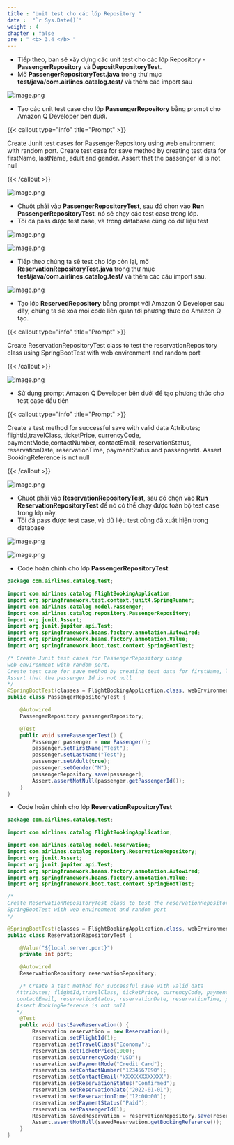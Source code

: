 ```yaml
---
title : "Unit test cho các lớp Repository "
date :  "`r Sys.Date()`" 
weight : 4
chapter : false
pre : " <b> 3.4 </b> "
---
```



- Tiếp theo, bạn sẽ xây dựng các unit test cho các lớp Repository - **PassengerRepository** và **DepositRepositoryTest**.
- Mở **PassengerRepositoryTest.java** trong thư mục **test/java/com.airlines.catalog.test/** và thêm các import sau

![image.png](/images/module_2/unit_test_repository/image.png)

- Tạo các unit test case cho lớp **PassengerRepository** bằng prompt cho Amazon Q Developer bên dưới.

{{< callout type="info" title="Prompt" >}}

Create Junit test cases for PassengerRepository using
web environment with random port.
Create test case for save method by creating test data for firstName, lastName, adult and gender.
Assert that the passenger Id is not null

{{< /callout >}}

![image.png](/images/module_2/unit_test_repository/image_1.png)

- Chuột phải vào **PassengerRepositoryTest**, sau đó chọn vào **Run PassengerRepositoryTest**, nó sẽ chạy các test case trong lớp.
- Tôi đã pass được test case, và trong database cũng có dữ liệu test

![image.png](/images/module_2/unit_test_repository/image_2.png)

![image.png](/images/module_2/unit_test_repository/image_3.png)

- Tiếp theo chúng ta sẽ test cho lớp còn lại, mở **ReservationRepositoryTest.java** trong thư mục **test/java/com.airlines.catalog.test/** và thêm các câu import sau.

![image.png](/images/module_2/unit_test_repository/image_4.png)

- Tạo lớp **ReservedRepository** bằng prompt với Amazon Q Developer sau đây, chúng ta sẽ xóa mọi code liên quan tới phương thức do Amazon Q tạo.

{{< callout type="info" title="Prompt" >}}

Create ReservationRepositoryTest class to test the reservationRepository class using
SpringBootTest with web environment and random port

{{< /callout >}}

![image.png](/images/module_2/unit_test_repository/image_5.png)

- Sử dụng prompt Amazon Q Developer bên dưới để tạo phương thức cho test case đầu tiên

{{< callout type="info" title="Prompt" >}}

Create a test method for successful save with valid data
Attributes; flightId,travelClass, ticketPrice, currencyCode, paymentMode,contactNumber,
contactEmail, reservationStatus, reservationDate, reservationTime, paymentStatus and passengerId.
Assert BookingReference is not null

{{< /callout >}}

![image.png](/images/module_2/unit_test_repository/image_6.png)

- Chuột phải vào **ReservationRepositoryTest**, sau đó chọn vào **Run ReservationRepositoryTest** để nó có thể chạy được toàn bộ test case trong lớp này.
- Tôi đã pass được test case, và dữ liệu test cũng đã xuất hiện trong database

![image.png](/images/module_2/unit_test_repository/image_7.png)

![image.png](/images/module_2/unit_test_repository/image_8.png)

- Code hoàn chỉnh cho lớp **PassengerRepositoryTest**

```java
package com.airlines.catalog.test;

import com.airlines.catalog.FlightBookingApplication;
import org.springframework.test.context.junit4.SpringRunner;
import com.airlines.catalog.model.Passenger;
import com.airlines.catalog.repository.PassengerRepository;
import org.junit.Assert;
import org.junit.jupiter.api.Test;
import org.springframework.beans.factory.annotation.Autowired;
import org.springframework.beans.factory.annotation.Value;
import org.springframework.boot.test.context.SpringBootTest;

/* Create Junit test cases for PassengerRepository using
web environment with random port.
Create test case for save method by creating test data for firstName, lastName, adult and gender.
Assert that the passenger Id is not null
*/
@SpringBootTest(classes = FlightBookingApplication.class, webEnvironment = SpringBootTest.WebEnvironment.RANDOM_PORT)
public class PassengerRepositoryTest {

    @Autowired
    PassengerRepository passengerRepository;

    @Test
    public void savePassengerTest() {
        Passenger passenger = new Passenger();
        passenger.setFirstName("Test");
        passenger.setLastName("Test");
        passenger.setAdult(true);
        passenger.setGender("M");
        passengerRepository.save(passenger);
        Assert.assertNotNull(passenger.getPassengerId());
    }
}
```

- Code hoàn chỉnh cho lớp **ReservationRepositoryTest**

```java
package com.airlines.catalog.test;

import com.airlines.catalog.FlightBookingApplication;

import com.airlines.catalog.model.Reservation;
import com.airlines.catalog.repository.ReservationRepository;
import org.junit.Assert;
import org.junit.jupiter.api.Test;
import org.springframework.beans.factory.annotation.Autowired;
import org.springframework.beans.factory.annotation.Value;
import org.springframework.boot.test.context.SpringBootTest;

/*
Create ReservationRepositoryTest class to test the reservationRepository class using
SpringBootTest with web environment and random port
*/

@SpringBootTest(classes = FlightBookingApplication.class, webEnvironment = SpringBootTest.WebEnvironment.RANDOM_PORT)
public class ReservationRepositoryTest {

    @Value("${local.server.port}")
    private int port;

    @Autowired
    ReservationRepository reservationRepository;

    /* Create a test method for successful save with valid data
   Attributes; flightId,travelClass, ticketPrice, currencyCode, paymentMode,contactNumber,
   contactEmail, reservationStatus, reservationDate, reservationTime, paymentStatus and passengerId.
   Assert BookingReference is not null
   */
    @Test
    public void testSaveReservation() {
        Reservation reservation = new Reservation();
        reservation.setFlightId(1);
        reservation.setTravelClass("Economy");
        reservation.setTicketPrice(1000);
        reservation.setCurrencyCode("USD");
        reservation.setPaymentMode("Credit Card");
        reservation.setContactNumber("1234567890");
        reservation.setContactEmail("XXXXXXXXXXXXX");
        reservation.setReservationStatus("Confirmed");
        reservation.setReservationDate("2022-01-01");
        reservation.setReservationTime("12:00:00");
        reservation.setPaymentStatus("Paid");
        reservation.setPassengerId(1);
        Reservation savedReservation = reservationRepository.save(reservation);
        Assert.assertNotNull(savedReservation.getBookingReference());
    }
}
```